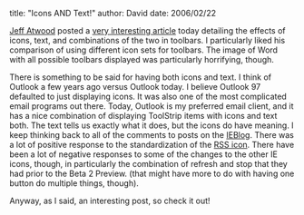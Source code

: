 
title: "Icons AND Text!"
author: David
date: 2006/02/22

[Jeff Atwood](http://www.codinghorror.com/blog/) posted a [very interesting article](http://www.codinghorror.com/blog/archives/000523.html) today detailing the effects of icons, text, and combinations of the two in toolbars. I particularly liked his comparison of using different icon sets for toolbars. The image of Word with all possible toolbars displayed was particularly horrifying, though.

There is something to be said for having both icons and text. I think of Outlook a few years ago versus Outlook today. I believe Outlook 97 defaulted to just displaying icons. It was also one of the most complicated email programs out there. Today, Outlook is my preferred email client, and it has a nice combination of displaying ToolStrip items with icons and text both. The text tells us exactly what it does, but the icons do have meaning. I keep thinking back to all of the comments to posts on the [IEBlog](http://blogs.msdn.com/ie). There was a lot of positive response to the standardization of the [RSS icon](http://blogs.msdn.com/rssteam/archive/2005/12/14/503778.aspx). There have been a lot of negative responses to some of the changes to the other IE icons, though, in particularly the combination of refresh and stop that they had prior to the Beta 2 Preview. (that might have more to do with having one button do multiple things, though).

Anyway, as I said, an interesting post, so check it out!
